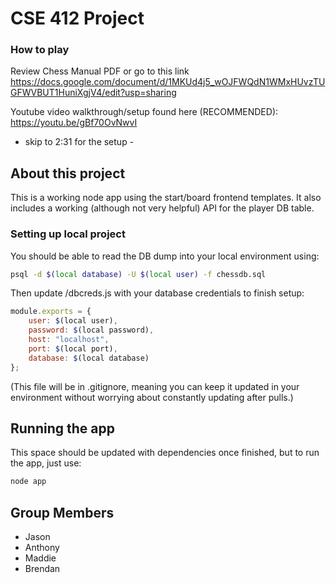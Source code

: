 # CSE 412 Project 

### How to play
Review Chess Manual PDF or go to this link
https://docs.google.com/document/d/1MKUd4j5_wOJFWQdN1WMxHUvzTUGFWVBUT1HuniXgjV4/edit?usp=sharing

Youtube video walkthrough/setup found here (RECOMMENDED):
https://youtu.be/gBf70OvNwvI
- skip to 2:31 for the setup -

## About this project
This is a working node app using the start/board frontend templates. It also includes a working (although not very helpful) API for the player DB table. 

### Setting up local project
You should be able to read the DB dump into your local environment using:
```bash
psql -d $(local database) -U $(local user) -f chessdb.sql
```

Then update /dbcreds.js with your database credentials to finish setup:
```javascript
module.exports = {
    user: $(local user),
    password: $(local password),
    host: "localhost",
    port: $(local port),
    database: $(local database)
};
```
(This file will be in .gitignore, meaning you can keep it updated in your environment without worrying about constantly updating after pulls.)

## Running the app
This space should be updated with dependencies once finished, but to run the app, just use:
```bash
node app
```

## Group Members
- Jason
- Anthony
- Maddie
- Brendan
